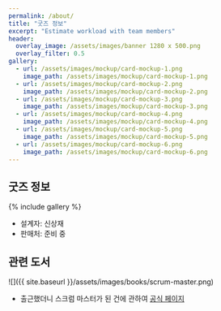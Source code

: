 ```yaml
---
permalink: /about/
title: "굿즈 정보"
excerpt: "Estimate workload with team members"
header:
  overlay_image: /assets/images/banner 1280 x 500.png
  overlay_filter: 0.5
gallery:
  - url: /assets/images/mockup/card-mockup-1.png
    image_path: /assets/images/mockup/card-mockup-1.png
  - url: /assets/images/mockup/card-mockup-2.png
    image_path: /assets/images/mockup/card-mockup-2.png
  - url: /assets/images/mockup/card-mockup-3.png
    image_path: /assets/images/mockup/card-mockup-3.png
  - url: /assets/images/mockup/card-mockup-4.png
    image_path: /assets/images/mockup/card-mockup-4.png
  - url: /assets/images/mockup/card-mockup-5.png
    image_path: /assets/images/mockup/card-mockup-5.png
  - url: /assets/images/mockup/card-mockup-6.png
    image_path: /assets/images/mockup/card-mockup-6.png
---
```


## 굿즈 정보

{% include gallery %}

* 설계자: 신상재
* 판매처: 준비 중

## 관련 도서

![]({{ site.baseurl }}/assets/images/books/scrum-master.png)

* 출근했더니 스크럼 마스터가 된 건에 관하여 <a href="http://zzom.io/scrum-master" target="_blank" class="btn btn--info">공식 페이지</a>

[Amazon]: https://www.amazon.co.jp/dp/B086GBXRN6/ref=cm_sw_em_r_mt_dp_G837S51HWFJP8FMA9DAC
[교보문고]: https://product.kyobobook.co.kr/detail/S000200083569
[알라딘]: https://www.aladin.co.kr/shop/wproduct.aspx?ItemId=304705923
[Yes24]: http://www.yes24.com/Product/Goods/115143425
[ZZOM 스토어]: https://smartstore.naver.com/zzom/products/7616969339

